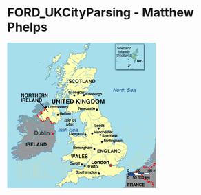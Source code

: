 # FORD_UKCityParsing - Matthew Phelps
![City Parsing for UK Dealerships in Gloabl Track and Trace address book](img/uk.png)
